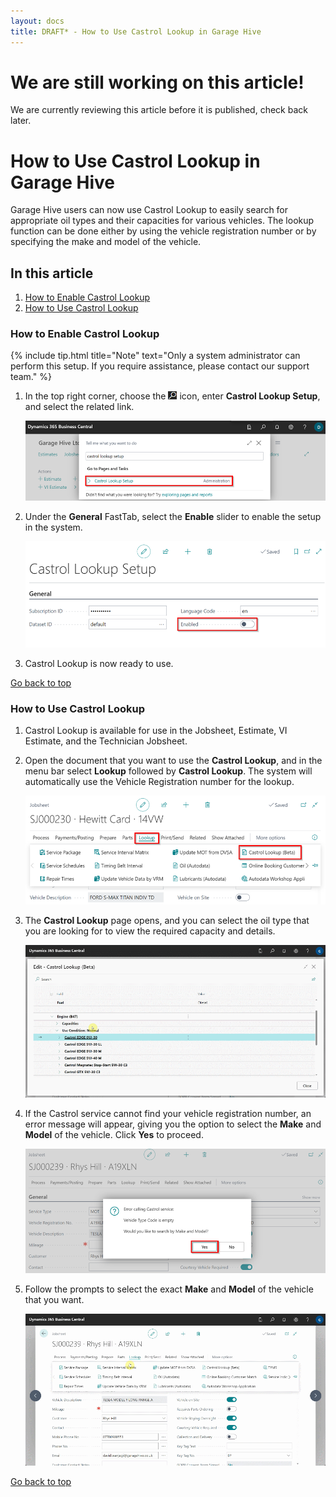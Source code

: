 ```yaml
---
layout: docs
title: DRAFT* - How to Use Castrol Lookup in Garage Hive
---
```


<a name="top"></a>

# We are still working on this article!
We are currently reviewing this article before it is published, check back later.

# How to Use Castrol Lookup in Garage Hive
Garage Hive users can now use Castrol Lookup to easily search for appropriate oil types and their capacities for various vehicles. The lookup function can be done either by using the vehicle registration number or by specifying the make and model of the vehicle.

## In this article
1. [How to Enable Castrol Lookup](#how-to-enable-castrol-lookup)
2. [How to Use Castrol Lookup](#how-to-use-castrol-lookup)

### How to Enable Castrol Lookup

   {% include tip.html title="Note" text="Only a system administrator can perform this setup. If you require assistance, please contact our support team." %}

1. In the top right corner, choose the ![](media/search_icon.png) icon, enter **Castrol Lookup Setup**, and select the related link.

   ![](media/garagehive-castrol-lookup-setup1.png)

2. Under the **General** FastTab, select the **Enable** slider to enable the setup in the system.

   ![](media/garagehive-castrol-lookup-setup2.png)

3. Castrol Lookup is now ready to use.


[Go back to top](#top)

### How to Use Castrol Lookup
1. Castrol Lookup is available for use in the Jobsheet, Estimate, VI Estimate, and the Technician Jobsheet.
2. Open the document that you want to use the **Castrol Lookup**, and in the menu bar select **Lookup** followed by **Castrol Lookup**. The system will automatically use the Vehicle Registration number for the lookup.

   ![](media/garagehive-castrol-lookup-use1.png)

3. The **Castrol Lookup** page opens, and you can select the oil type that you are looking for to view the required capacity and details.

   ![](media/garagehive-castrol-lookup-use2.gif)

4. If the Castrol service cannot find your vehicle registration number, an error message will appear, giving you the option to select the **Make** and **Model** of the vehicle. Click **Yes** to proceed.

   ![](media/garagehive-castrol-lookup-use3.png)

5. Follow the prompts to select the exact **Make** and **Model** of the vehicle that you want.

   ![](media/garagehive-castrol-lookup-use4.gif)

[Go back to top](#top)
